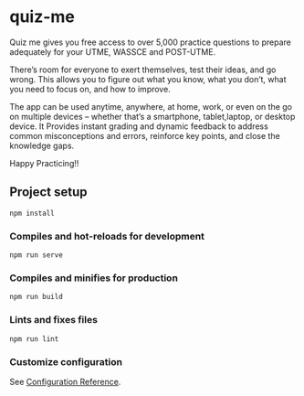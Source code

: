 # quiz-me

Quiz me gives you free access to over 5,000 practice questions to prepare adequately for your UTME, WASSCE and POST-UTME.

 There’s room for everyone to exert themselves, test their ideas, and go wrong. This allows you to figure out what you know, what you don’t, what you need to focus   on, and how to improve.
 
 The app can be used anytime, anywhere, at home, work, or even on the go on multiple devices – whether that’s a smartphone, tablet,laptop, or desktop device. It
 Provides instant grading and dynamic feedback to address common misconceptions and errors, reinforce key points, and close the knowledge gaps.
 
 Happy Practicing!!

## Project setup
```
npm install
```

### Compiles and hot-reloads for development
```
npm run serve
```

### Compiles and minifies for production
```
npm run build
```

### Lints and fixes files
```
npm run lint
```

### Customize configuration
See [Configuration Reference](https://cli.vuejs.org/config/).
